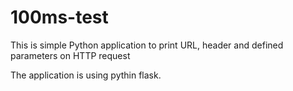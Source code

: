 # 100ms-test

This is simple Python application to print URL, header and defined parameters on HTTP request

The application is using pythin flask.
